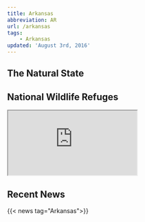 ```yaml
---
title: Arkansas
abbreviation: AR
url: /arkansas
tags:
    - Arkansas
updated: 'August 3rd, 2016'
---
```


## The Natural State

## National Wildlife Refuges
<iframe src="https://usfws.github.io/southeast-mega-map/?state=AR&layers=Refuges" class="state-map"></iframe>

## Recent News
{{< news tag="Arkansas">}}
